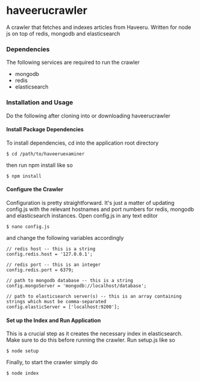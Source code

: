 # haveerucrawler
A crawler that fetches and indexes articles from Haveeru. Written for node js on top of redis, mongodb and elasticsearch

### Dependencies
The following services are required to run the crawler

* mongodb
* redis
* elasticsearch

### Installation and Usage

Do the following after cloning into or downloading haveerucrawler

#### Install Package Dependencies

To install dependencies, cd into the application root directory

```
$ cd /path/to/haveeruexaminer
```

then run npm install like so

```
$ npm install
```

#### Configure the Crawler

Configuration is pretty straightforward. It's just a matter of updating config.js with the relevant hostnames and port numbers for redis, mongodb and elasticsearch instances. Open config.js in any text editor

```
$ nano config.js
```

and change the following variables accordingly

```
// redis host -- this is a string
config.redis.host = '127.0.0.1';

// redis port -- this is an integer
config.redis.port = 6379;

// path to mongodb database -- this is a string
config.mongoServer = 'mongodb://localhost/database';

// path to elasticsearch server(s) -- this is an array containing strings which must be comma-separated
config.elasticServer = ['localhost:9200'];
```

#### Set up the Index and Run Application

This is a crucial step as it creates the necessary index in elasticsearch. Make sure to do this before running the crawler. 
Run setup.js like so

```
$ node setup
```

Finally, to start the crawler simply do

```
$ node index
```
